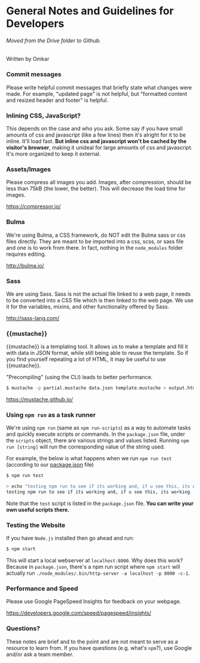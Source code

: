# General Notes and Guidelines for Developers
###### Moved from the Drive folder to Github.
Written by Omkar

### Commit messages
Please write helpful commit messages that briefly state what changes were made. For example, "updated page" is not helpful, but "formatted content and resized header and footer" is helpful.

### Inlining CSS, JavaScript?
This depends on the case and who you ask. Some say if you have small amounts of css and javascript (like a few lines) then it's alright for it to be inline. It'll load fast. **But inline css and javascript won't be cached by the visitor's browser**, making it unideal for large amounts of css and javascript. It's more organized to keep it external.

### Assets/Images
Please compress all images you add. Images, after compression, should be less than 75kB (the lower, the better). This will decrease the load time for images.

https://compressor.io/

### Bulma
We're using Bulma, a CSS framework, do NOT edit the Bulma sass or css files directly. They are meant to be imported into a css, scss, or sass file and one is to work from there. In fact, nothing in the `node_modules` folder requires editing.

http://bulma.io/

### Sass
We are using Sass. Sass is not the actual file linked to a web page, it needs to be converted into a CSS file which is then linked to the web page. We use it for the variables, mixins, and other functionality offered by Sass.

http://sass-lang.com/

### {{mustache}}
{{mustache}} is a templating tool. It allows us to make a template and fill it with data in JSON format, while still being able to reuse the template. So if you find yourself repeating a lot of HTML, it may be useful to use {{mustache}}.

"Precompiling" (using the CLI) leads to better performance.
```bash
$ mustache -p partial.mustache data.json template.mustache > output.html
```

https://mustache.github.io/

### Using `npm run` as a task runner
We're using `npm run` (same as `npm run-scripts`) as a way to automate tasks and quickly execute scripts or commands. In the `package.json` file,
under the `scripts` object, there are various strings and values listed. Running `npm run [string]` will run the corresponding value of the string used.

For example, the below is what happens when we run `npm run test` (according to our [package.json](package.json) file)
```bash
$ npm run test

> echo "testing npm run to see if its working and, if u see this, its working"
testing npm run to see if its working and, if u see this, its working
```
Note that the `test` script is listed in the `package.json` file. **You can write your own useful scripts there.**

### Testing the Website

If you have `Node.js` installed then go ahead and run:

```bash
$ npm start
```
This will start a local webserver at `localhost:8000`. Why does this work? Because in `package.json`,
there's a npm run script where `npm start` will actually run `./node_modules/.bin/http-server -a localhost -p 8000 -c-1`.

### Performance and Speed

Please use Google PageSpeed Insights for feedback on your webpage.

https://developers.google.com/speed/pagespeed/insights/

### Questions?
These notes are brief and to the point and are not meant to serve as a resource to learn from. If you have questions (e.g. what's `npm`?), use Google and/or ask a team member.
